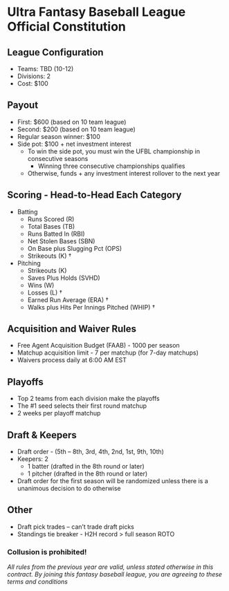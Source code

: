 # Ultra Fantasy Baseball League Official Constitution

## League Configuration
* Teams: TBD (10-12)	
* Divisions: 2	
* Cost: $100	

## Payout
* First: $600	(based on 10 team league)
* Second: $200 (based on 10 team league)
* Regular season winner: $100
* Side pot: $100 + net investment interest
  * To win the side pot, you must win the UFBL championship in consecutive seasons
    * Winning three consecutive championships qualifies
  * Otherwise, funds + any investment interest rollover to the next year

## Scoring - Head-to-Head Each Category
* Batting
  * Runs Scored (R)
  * Total Bases (TB) 
  * Runs Batted In (RBI)
  * Net Stolen Bases (SBN)  
  * On Base plus Slugging Pct (OPS)
  * Strikeouts (K) †
* Pitching
  * Strikeouts (K)
  * Saves Plus Holds (SVHD)
  * Wins (W)
  * Losses (L) †
  * Earned Run Average (ERA) †
  * Walks plus Hits Per Innings Pitched (WHIP) † 

## Acquisition and Waiver Rules
* Free Agent Acquisition Budget (FAAB) - 1000 per season
* Matchup acquisition limit - 7 per matchup (for 7-day matchups)
* Waivers process daily at 6:00 AM EST

## Playoffs
* Top 2 teams from each division make the playoffs	
* The #1 seed selects their first round matchup
* 2 weeks per playoff matchup

## Draft & Keepers
* Draft order - (5th – 8th, 3rd, 4th, 2nd, 1st, 9th, 10th) 
* Keepers: 2 
  * 1 batter (drafted in the 8th round or later)
  * 1 pitcher (drafted in the 8th round or later)
* Draft order for the first season will be randomized unless there is a unanimous decision to do otherwise

## Other
* Draft pick trades – can’t trade draft picks
* Standings tie breaker - H2H record > full season ROTO

### Collusion is prohibited! 
*All rules from the previous year are valid, unless stated otherwise in this contract. By joining this fantasy baseball league, you are agreeing to these terms and conditions*
